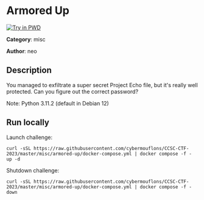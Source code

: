 # Armored Up

[![Try in PWD](https://raw.githubusercontent.com/play-with-docker/stacks/master/assets/images/button.png)](https://labs.play-with-docker.com/?stack=https://raw.githubusercontent.com/cybermouflons/CCSC-CTF-2023/master/misc/armored-up/docker-compose.yml)


**Category**: misc

**Author**: neo

## Description

You managed to exfiltrate a super secret Project Echo file, but it's really
well protected. Can you figure out the correct password?

Note:
  Python 3.11.2 (default in Debian 12)



## Run locally

Launch challenge:
```
curl -sSL https://raw.githubusercontent.com/cybermouflons/CCSC-CTF-2023/master/misc/armored-up/docker-compose.yml | docker compose -f - up -d
```

Shutdown challenge:
```
curl -sSL https://raw.githubusercontent.com/cybermouflons/CCSC-CTF-2023/master/misc/armored-up/docker-compose.yml | docker compose -f - down
```
